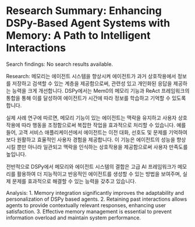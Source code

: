 # Research Summary: Enhancing DSPy-Based Agent Systems with Memory: A Path to Intelligent Interactions

Search findings: No search results available.

Research: 메모리는 에이전트 시스템을 향상시켜 에이전트가 과거 상호작용에서 정보를 저장하고 검색할 수 있는 계층을 제공함으로써, 관련성 있고 개인화된 응답을 제공하는 능력을 크게 개선합니다. DSPy에서는 Mem0의 메모리 기능과 ReAct 프레임워크의 통합을 통해 이를 달성하여 에이전트가 시간에 따라 정보를 학습하고 기억할 수 있도록 합니다.

실제 사례 연구에 따르면, 메모리 기능이 있는 에이전트는 맥락을 유지하고 사용자 상호작용에 따라 행동을 조정함으로써 복잡한 작업을 효과적으로 처리할 수 있습니다. 예를 들어, 고객 서비스 애플리케이션에서 에이전트는 이전 대화, 선호도 및 문제를 기억하여 보다 원활하고 효율적인 사용자 경험을 제공합니다. 이 기능은 에이전트의 성능을 향상시킬 뿐만 아니라 일관되고 맥락을 인식하는 상호작용을 제공함으로써 사용자 만족도를 높입니다.

전반적으로 DSPy에서 메모리와 에이전트 시스템의 결합은 고급 AI 프레임워크가 메모리를 활용하여 더 지능적이고 반응적인 에이전트를 생성할 수 있는 방법을 보여주며, 실제 문제를 효과적으로 해결할 수 있는 능력을 갖추고 있습니다.

Analysis: 1. Memory integration significantly improves the adaptability and personalization of DSPy based agents.
2. Retaining past interactions allows agents to provide contextually relevant responses, enhancing user satisfaction.
3. Effective memory management is essential to prevent information overload and maintain system performance.